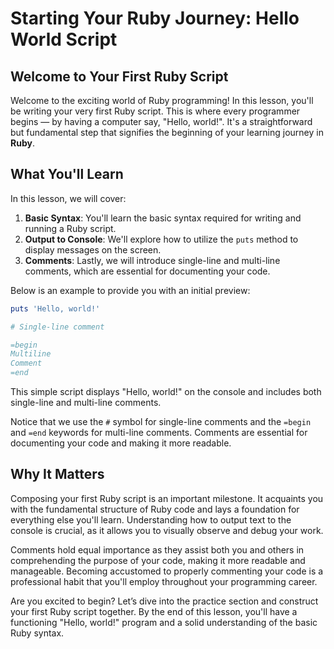 # Starting Your Ruby Journey: Hello World Script

## Welcome to Your First Ruby Script
Welcome to the exciting world of Ruby programming! In this lesson, you'll be writing your very first Ruby script. This is where every programmer begins — by having a computer say, "Hello, world!". It's a straightforward but fundamental step that signifies the beginning of your learning journey in **Ruby**.

## What You'll Learn
In this lesson, we will cover:

1. **Basic Syntax**: You'll learn the basic syntax required for writing and running a Ruby script.
2. **Output to Console**: We'll explore how to utilize the `puts` method to display messages on the screen.
3. **Comments**: Lastly, we will introduce single-line and multi-line comments, which are essential for documenting your code.

Below is an example to provide you with an initial preview:

```Ruby
puts 'Hello, world!'

# Single-line comment

=begin
Multiline
Comment
=end
```
This simple script displays "Hello, world!" on the console and includes both single-line and multi-line comments.

Notice that we use the `#` symbol for single-line comments and the `=begin` and `=end` keywords for multi-line comments. Comments are essential for documenting your code and making it more readable.

## Why It Matters
Composing your first Ruby script is an important milestone. It acquaints you with the fundamental structure of Ruby code and lays a foundation for everything else you'll learn. Understanding how to output text to the console is crucial, as it allows you to visually observe and debug your work.

Comments hold equal importance as they assist both you and others in comprehending the purpose of your code, making it more readable and manageable. Becoming accustomed to properly commenting your code is a professional habit that you'll employ throughout your programming career.

Are you excited to begin? Let’s dive into the practice section and construct your first Ruby script together. By the end of this lesson, you'll have a functioning "Hello, world!" program and a solid understanding of the basic Ruby syntax.
